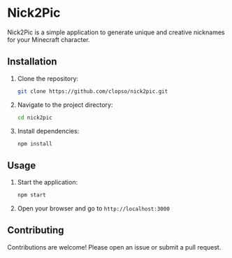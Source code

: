 # Nick2Pic

Nick2Pic is a simple application to generate unique and creative nicknames for your Minecraft character.

## Installation

1. Clone the repository:
    ```sh
    git clone https://github.com/clopso/nick2pic.git
    ```
2. Navigate to the project directory:
    ```sh
    cd nick2pic
    ```
3. Install dependencies:
    ```sh
    npm install
    ```

## Usage

1. Start the application:
    ```sh
    npm start
    ```
2. Open your browser and go to `http://localhost:3000`

## Contributing

Contributions are welcome! Please open an issue or submit a pull request.
